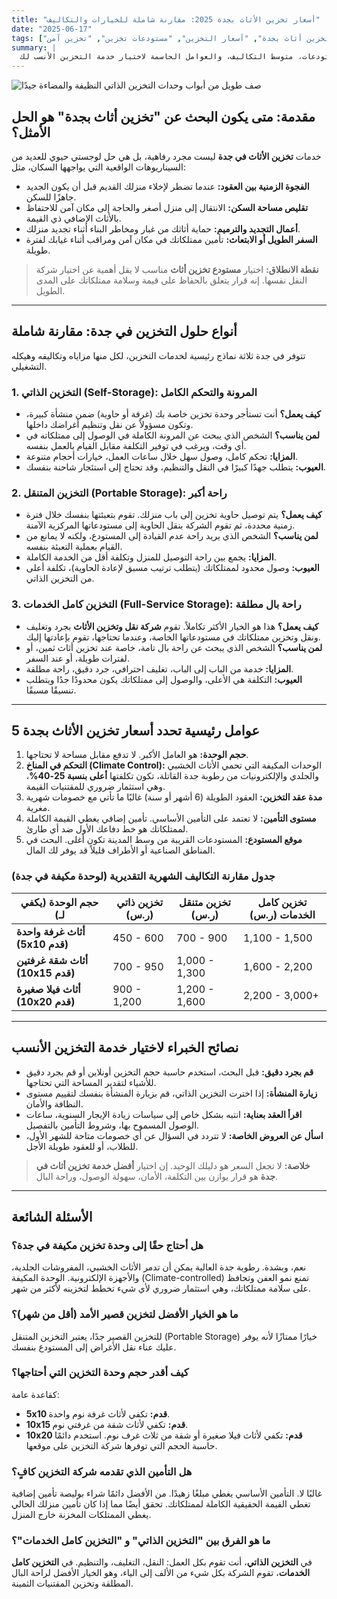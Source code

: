 ```yaml
---
title: "أسعار تخزين الأثاث بجدة 2025: مقارنة شاملة للخيارات والتكاليف"
date: "2025-06-17"
tags: ["تخزين أثاث بجدة", "أسعار التخزين", "مستودعات تخزين", "تخزين آمن"]
summary: |
  دليل شامل يقارن بين خيارات وأسعار تخزين الأثاث في جدة لعام 2025. اكتشف أنواع المستودعات، متوسط التكاليف، والعوامل الحاسمة لاختيار خدمة التخزين الأنسب لك.
---
```


![صف طويل من أبواب وحدات التخزين الذاتي النظيفة والمضاءة جيدًا](/images/furniture_storage_moving_jeddah.jpg)

## مقدمة: متى يكون البحث عن "تخزين أثاث بجدة" هو الحل الأمثل؟

خدمات **تخزين الأثاث في جدة** ليست مجرد رفاهية، بل هي حل لوجستي حيوي للعديد من السيناريوهات الواقعية التي يواجهها السكان، مثل:
*   **الفجوة الزمنية بين العقود:** عندما تضطر لإخلاء منزلك القديم قبل أن يكون الجديد جاهزًا للسكن.
*   **تقليص مساحة السكن:** الانتقال إلى منزل أصغر والحاجة إلى مكان آمن للاحتفاظ بالأثاث الإضافي ذي القيمة.
*   **أعمال التجديد والترميم:** حماية أثاثك من غبار ومخاطر البناء أثناء تجديد منزلك.
*   **السفر الطويل أو الابتعاث:** تأمين ممتلكاتك في مكان آمن ومراقب أثناء غيابك لفترة طويلة.

> **نقطة الانطلاق:** اختيار **مستودع تخزين أثاث** مناسب لا يقل أهمية عن اختيار شركة النقل نفسها. إنه قرار يتعلق بالحفاظ على قيمة وسلامة ممتلكاتك على المدى الطويل.

---

## أنواع حلول التخزين في جدة: مقارنة شاملة

تتوفر في جدة ثلاثة نماذج رئيسية لخدمات التخزين، لكل منها مزاياه وتكاليفه وهيكله التشغيلي.

### 1. التخزين الذاتي (Self-Storage): المرونة والتحكم الكامل

*   **كيف يعمل؟** أنت تستأجر وحدة تخزين خاصة بك (غرفة أو حاوية) ضمن منشأة كبيرة، وتكون مسؤولاً عن نقل وتنظيم أغراضك داخلها.
*   **لمن يناسب؟** الشخص الذي يبحث عن المرونة الكاملة في الوصول إلى ممتلكاته في أي وقت، ويرغب في توفير التكلفة مقابل القيام بالعمل بنفسه.
*   **المزايا:** تحكم كامل، وصول سهل خلال ساعات العمل، خيارات أحجام متنوعة.
*   **العيوب:** يتطلب جهدًا كبيرًا في النقل والتنظيم، وقد تحتاج إلى استئجار شاحنة بنفسك.

### 2. التخزين المتنقل (Portable Storage): راحة أكبر

*   **كيف يعمل؟** يتم توصيل حاوية تخزين إلى باب منزلك. تقوم بتعبئتها بنفسك خلال فترة زمنية محددة، ثم تقوم الشركة بنقل الحاوية إلى مستودعاتها المركزية الآمنة.
*   **لمن يناسب؟** الشخص الذي يريد راحة عدم القيادة إلى المستودع، ولكنه لا يمانع من القيام بعملية التعبئة بنفسه.
*   **المزايا:** يجمع بين راحة التوصيل للمنزل وتكلفة أقل من الخدمة الكاملة.
*   **العيوب:** وصول محدود لممتلكاتك (يتطلب ترتيب مسبق لإعادة الحاوية)، تكلفة أعلى من التخزين الذاتي.

### 3. التخزين كامل الخدمات (Full-Service Storage): راحة بال مطلقة

*   **كيف يعمل؟** هذا هو الخيار الأكثر تكاملاً. تقوم **شركة نقل وتخزين الأثاث** بجرد وتغليف ونقل وتخزين ممتلكاتك في مستودعاتها الخاصة، وعندما تحتاجها، تقوم بإعادتها إليك.
*   **لمن يناسب؟** الشخص الذي يبحث عن راحة بال تامة، خاصة عند تخزين أثاث ثمين، أو لفترات طويلة، أو عند السفر.
*   **المزايا:** خدمة من الباب إلى الباب، تغليف احترافي، جرد دقيق، راحة مطلقة.
*   **العيوب:** التكلفة هي الأعلى، والوصول إلى ممتلكاتك يكون محدودًا جدًا ويتطلب تنسيقًا مسبقًا.

---

## 5 عوامل رئيسية تحدد أسعار تخزين الأثاث بجدة

1.  **حجم الوحدة:** هو العامل الأكبر. لا تدفع مقابل مساحة لا تحتاجها.
2.  **التحكم في المناخ (Climate Control):** الوحدات المكيفة التي تحمي الأثاث الخشبي والجلدي والإلكترونيات من رطوبة جدة القاتلة، تكون تكلفتها **أعلى بنسبة 25-40%**، وهي استثمار ضروري للمقتنيات القيمة.
3.  **مدة عقد التخزين:** العقود الطويلة (6 أشهر أو سنة) غالبًا ما تأتي مع خصومات شهرية مغرية.
4.  **مستوى التأمين:** لا تعتمد على التأمين الأساسي. تأمين إضافي يغطي القيمة الكاملة لممتلكاتك هو خط دفاعك الأول ضد أي طارئ.
5.  **موقع المستودع:** المستودعات القريبة من وسط المدينة تكون أغلى. البحث في المناطق الصناعية أو الأطراف قليلاً قد يوفر لك المال.

### جدول مقارنة التكاليف الشهرية التقديرية (لوحدة مكيفة في جدة)

| حجم الوحدة (يكفي لـ) | تخزين ذاتي (ر.س) | تخزين متنقل (ر.س) | تخزين كامل الخدمات (ر.س) |
|---|---|---|---|
| **أثاث غرفة واحدة (5x10 قدم)** | 450 - 600 | 700 - 900 | 1,100 - 1,500 |
| **أثاث شقة غرفتين (10x15 قدم)** | 700 - 950 | 1,000 - 1,300 | 1,600 - 2,200 |
| **أثاث فيلا صغيرة (10x20 قدم)** | 900 - 1,200 | 1,200 - 1,600 | 2,200 - 3,000+ |

---

## نصائح الخبراء لاختيار خدمة التخزين الأنسب

*   **قم بجرد دقيق:** قبل البحث، استخدم حاسبة حجم التخزين أونلاين أو قم بجرد دقيق للأشياء لتقدير المساحة التي تحتاجها.
*   **زيارة المنشأة:** إذا اخترت التخزين الذاتي، قم بزيارة المنشأة بنفسك لتقييم مستوى النظافة والأمان.
*   **اقرأ العقد بعناية:** انتبه بشكل خاص إلى سياسات زيادة الإيجار السنوية، ساعات الوصول المسموح بها، وشروط التأمين بالتفصيل.
*   **اسأل عن العروض الخاصة:** لا تتردد في السؤال عن أي خصومات متاحة للشهر الأول، للطلاب، أو للعقود طويلة الأجل.

> **خلاصة:** لا تجعل السعر هو دليلك الوحيد. إن اختيار **أفضل خدمة تخزين أثاث في جدة** هو قرار يوازن بين التكلفة، الأمان، سهولة الوصول، وراحة البال.

---

## الأسئلة الشائعة

### هل أحتاج حقًا إلى وحدة تخزين مكيفة في جدة؟
نعم، وبشدة. رطوبة جدة العالية يمكن أن تدمر الأثاث الخشبي، المفروشات الجلدية، والأجهزة الإلكترونية. الوحدة المكيفة (Climate-controlled) تمنع نمو العفن وتحافظ على سلامة ممتلكاتك، وهي استثمار ضروري لأي شيء تخطط لتخزينه لأكثر من شهر.

### ما هو الخيار الأفضل لتخزين قصير الأمد (أقل من شهر)؟
للتخزين القصير جدًا، يعتبر التخزين المتنقل (Portable Storage) خيارًا ممتازًا لأنه يوفر عليك عناء نقل الأغراض إلى المستودع بنفسك.

### كيف أقدر حجم وحدة التخزين التي أحتاجها؟
كقاعدة عامة:
- **5x10 قدم:** تكفي لأثاث غرفة نوم واحدة.
- **10x15 قدم:** تكفي لأثاث شقة من غرفتي نوم.
- **10x20 قدم:** تكفي لأثاث فيلا صغيرة أو شقة من ثلاث غرف نوم.
استخدم دائمًا حاسبة الحجم التي توفرها شركة التخزين على موقعها.

### هل التأمين الذي تقدمه شركة التخزين كافٍ؟
غالبًا لا. التأمين الأساسي يغطي مبلغًا زهيدًا. من الأفضل دائمًا شراء بوليصة تأمين إضافية تغطي القيمة الحقيقية الكاملة لممتلكاتك. تحقق أيضًا مما إذا كان تأمين منزلك الحالي يغطي الممتلكات المخزنة خارج المنزل.

### ما هو الفرق بين "التخزين الذاتي" و "التخزين كامل الخدمات"؟
في **التخزين الذاتي**، أنت تقوم بكل العمل: النقل، التغليف، والتنظيم. في **التخزين كامل الخدمات**، تقوم الشركة بكل شيء من الألف إلى الياء، وهو الخيار الأفضل لراحة البال المطلقة وتخزين المقتنيات الثمينة.